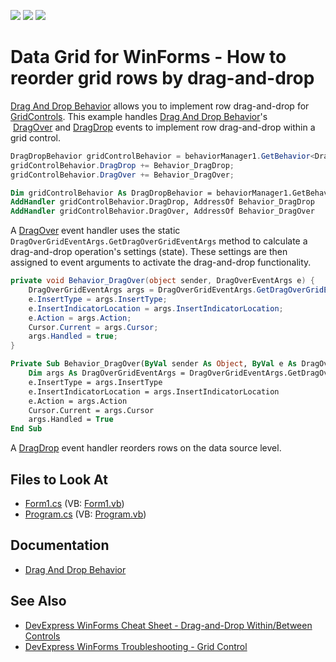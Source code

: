 <!-- default badges list -->
![](https://img.shields.io/endpoint?url=https://codecentral.devexpress.com/api/v1/VersionRange/128631130/17.2.4%2B)
[![](https://img.shields.io/badge/Open_in_DevExpress_Support_Center-FF7200?style=flat-square&logo=DevExpress&logoColor=white)](https://supportcenter.devexpress.com/ticket/details/E764)
[![](https://img.shields.io/badge/📖_How_to_use_DevExpress_Examples-e9f6fc?style=flat-square)](https://docs.devexpress.com/GeneralInformation/403183)
<!-- default badges end -->


# Data Grid for WinForms - How to reorder grid rows by drag-and-drop

[Drag And Drop Behavior](https://documentation.devexpress.com/WindowsForms/118656/Common-Features/Behaviors/Drag-And-Drop-Behavior) allows you to implement row drag-and-drop for [GridControls](https://docs.devexpress.com/WindowsForms/DevExpress.XtraGrid.GridControl). This example handles [Drag And Drop Behavior](https://documentation.devexpress.com/WindowsForms/118656/Common-Features/Behaviors/Drag-And-Drop-Behavior)'s  [DragOver](https://docs.devexpress.com/WindowsForms/DevExpress.Utils.DragDrop.DragDropEvents.DragOver) and [DragDrop](https://docs.devexpress.com/WindowsForms/DevExpress.Utils.DragDrop.DragDropEvents.DragDrop) events to implement row drag-and-drop within a grid control.

```cs
DragDropBehavior gridControlBehavior = behaviorManager1.GetBehavior<DragDropBehavior>(gridView);
gridControlBehavior.DragDrop += Behavior_DragDrop;
gridControlBehavior.DragOver += Behavior_DragOver;

```
```vb
Dim gridControlBehavior As DragDropBehavior = behaviorManager1.GetBehavior(Of DragDropBehavior)(Me.gridView1)
AddHandler gridControlBehavior.DragDrop, AddressOf Behavior_DragDrop
AddHandler gridControlBehavior.DragOver, AddressOf Behavior_DragOver
```


A [DragOver](https://docs.devexpress.com/WindowsForms/DevExpress.Utils.DragDrop.DragDropEvents.DragOver) event handler uses the static `DragOverGridEventArgs.GetDragOverGridEventArgs` method to calculate a drag-and-drop operation's settings (state). These settings are then assigned to event arguments to activate the drag-and-drop functionality.


```cs
private void Behavior_DragOver(object sender, DragOverEventArgs e) {
    DragOverGridEventArgs args = DragOverGridEventArgs.GetDragOverGridEventArgs(e);
    e.InsertType = args.InsertType;
    e.InsertIndicatorLocation = args.InsertIndicatorLocation;
    e.Action = args.Action;
    Cursor.Current = args.Cursor;
    args.Handled = true;
} 
```

```vb
Private Sub Behavior_DragOver(ByVal sender As Object, ByVal e As DragOverEventArgs)
    Dim args As DragOverGridEventArgs = DragOverGridEventArgs.GetDragOverGridEventArgs(e)
    e.InsertType = args.InsertType
    e.InsertIndicatorLocation = args.InsertIndicatorLocation
    e.Action = args.Action
    Cursor.Current = args.Cursor
    args.Handled = True
End Sub
```

A [DragDrop](https://docs.devexpress.com/WindowsForms/DevExpress.Utils.DragDrop.DragDropEvents.DragDrop) event handler reorders rows on the data source level.


<!-- default file list -->
## Files to Look At

* [Form1.cs](./CS/E764/Form1.cs) (VB: [Form1.vb](./VB/E764/Form1.vb))
* [Program.cs](./CS/E764/Program.cs) (VB: [Program.vb](./VB/E764/Program.vb))
<!-- default file list end -->

## Documentation
- [Drag And Drop Behavior](https://documentation.devexpress.com/WindowsForms/118656/Common-Features/Behaviors/Drag-And-Drop-Behavior)

## See Also

- [DevExpress WinForms Cheat Sheet - Drag-and-Drop Within/Between Controls](https://go.devexpress.com/CheatSheets_WinForms_Examples_T949086.aspx)
- [DevExpress WinForms Troubleshooting - Grid Control](https://go.devexpress.com/CheatSheets_WinForms_Examples_T934742.aspx)





